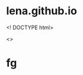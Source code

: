 # lena.github.io
<! DOCTYPE html>
<html>
<head>
<meta charset="UTF-8">
<title>БИСИНЕС ДОКУМЕТИКИ</title>
<>
<body>
<h1>fg</h1>
</body>
